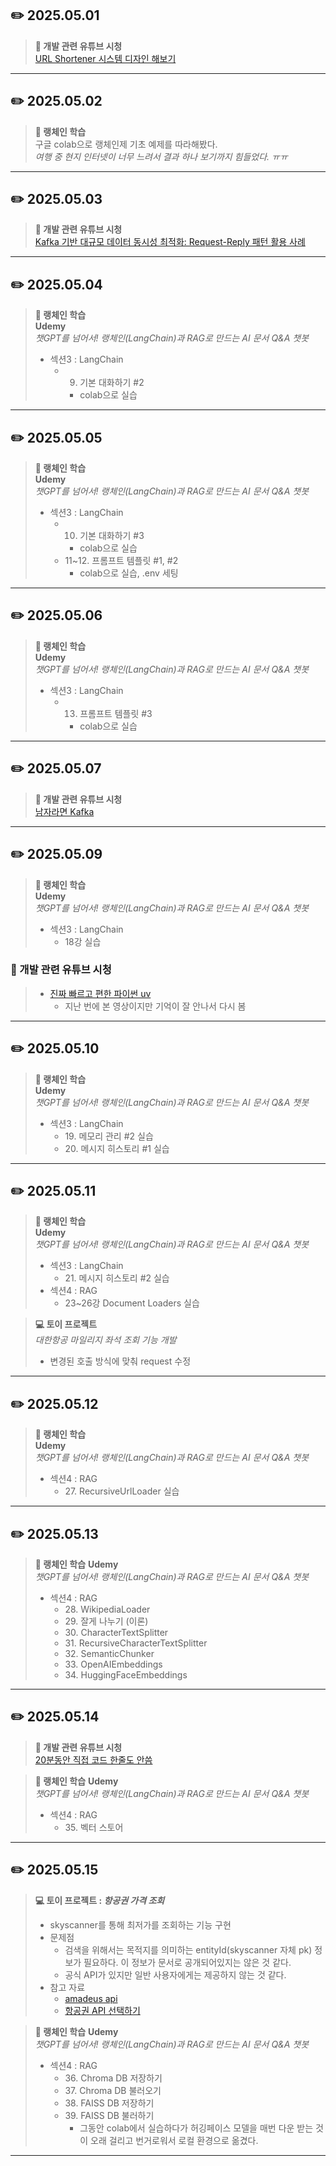 ## ✏️ 2025.05.01  
> **🎥 개발 관련 유튜브 시청**  
> [URL Shortener 시스템 디자인 해보기](https://youtu.be/A7VkW8jGWZU?si=QxYo5V1thVXwCAMU)

---

## ✏️ 2025.05.02  
> **🦜 랭체인 학습**  
> 구글 colab으로 랭체인제 기초 예제를 따라해봤다.  
> _여행 중 현지 인터넷이 너무 느려서 결과 하나 보기까지 힘들었다. ㅠㅠ_

---

## ✏️ 2025.05.03  
> **🎥 개발 관련 유튜브 시청**  
> [Kafka 기반 대규모 데이터 동시성 최적화: Request-Reply 패턴 활용 사례](https://youtu.be/Rcow99TIMmc?si=3iqHHavAR4NJuPWs)

---

## ✏️ 2025.05.04  
> **🦜 랭체인 학습**  
> **Udemy**  
> _챗GPT를 넘어서! 랭체인(LangChain)과 RAG로 만드는 AI 문서 Q&A 챗봇_  
> - 섹션3 : LangChain  
>   - 9. 기본 대화하기 #2  
>     - colab으로 실습

---

## ✏️ 2025.05.05  
> **🦜 랭체인 학습**  
> **Udemy**  
> _챗GPT를 넘어서! 랭체인(LangChain)과 RAG로 만드는 AI 문서 Q&A 챗봇_  
> - 섹션3 : LangChain  
>   - 10. 기본 대화하기 #3  
>     - colab으로 실습  
>   - 11~12. 프롬프트 템플릿 #1, #2  
>     - colab으로 실습, .env 세팅

---

## ✏️ 2025.05.06  
> **🦜 랭체인 학습**  
> **Udemy**  
> _챗GPT를 넘어서! 랭체인(LangChain)과 RAG로 만드는 AI 문서 Q&A 챗봇_  
> - 섹션3 : LangChain  
>   - 13. 프롬프트 템플릿 #3  
>     - colab으로 실습

---

## ✏️ 2025.05.07  
> **🎥 개발 관련 유튜브 시청**  
> [남자라면 Kafka](https://youtu.be/9egQBSuHv7g?si=e-ovA1jxZj8hRfDG)

---

## ✏️ 2025.05.09
> **🦜 랭체인 학습**  
> **Udemy**  
> _챗GPT를 넘어서! 랭체인(LangChain)과 RAG로 만드는 AI 문서 Q&A 챗봇_  
> - 섹션3 : LangChain  
>   - 18강 실습
### 🎥 개발 관련 유튜브 시청
> - [진짜 빠르고 편한 파이썬 uv](https://youtu.be/1kZ-touiEQ8?si=HNrK3igh8rxVPt-a)
>   - 지난 번에 본 영상이지만 기억이 잘 안나서 다시 봄

---

## ✏️ 2025.05.10
> **🦜 랭체인 학습**  
> **Udemy**  
> _챗GPT를 넘어서! 랭체인(LangChain)과 RAG로 만드는 AI 문서 Q&A 챗봇_  
> - 섹션3 : LangChain  
>   - 19\. 메모리 관리 #2 실습
>   - 20\. 메시지 히스토리 #1 실습

--- 

## ✏️ 2025.05.11
> **🦜 랭체인 학습**  
> **Udemy**  
> _챗GPT를 넘어서! 랭체인(LangChain)과 RAG로 만드는 AI 문서 Q&A 챗봇_  
> - 섹션3 : LangChain  
>   - 21\. 메시지 히스토리 #2 실습
> - 섹션4 : RAG
>   - 23~26강 Document Loaders 실습

> **💻 토이 프로젝트**  
> _대한항공 마일리지 좌석 조회 기능 개발_
>   - 변경된 호출 방식에 맞춰 request 수정

--- 

## ✏️ 2025.05.12
> **🦜 랭체인 학습**  
> **Udemy**  
> _챗GPT를 넘어서! 랭체인(LangChain)과 RAG로 만드는 AI 문서 Q&A 챗봇_  
> - 섹션4 : RAG
>   - 27\. RecursiveUrlLoader 실습

---

## ✏️ 2025.05.13
> **🦜 랭체인 학습**
> **Udemy**  
> _챗GPT를 넘어서! 랭체인(LangChain)과 RAG로 만드는 AI 문서 Q&A 챗봇_  
> - 섹션4 : RAG
>   - 28\. WikipediaLoader
>   - 29\. 잘게 나누기 (이론)
>   - 30\. CharacterTextSplitter
>   - 31\. RecursiveCharacterTextSplitter
>   - 32\. SemanticChunker
>   - 33\. OpenAIEmbeddings
>   - 34\. HuggingFaceEmbeddings

---

## ✏️ 2025.05.14
> **🎥 개발 관련 유튜브 시청**  
> [20분동안 직접 코드 한줄도 안씀](https://youtu.be/YanHWhp9vkk?si=F6zsT_kWMAjkwMwe)

> **🦜 랭체인 학습**
> **Udemy**  
> _챗GPT를 넘어서! 랭체인(LangChain)과 RAG로 만드는 AI 문서 Q&A 챗봇_  
> - 섹션4 : RAG
>   - 35\. 벡터 스토어

---

## ✏️ 2025.05.15
> **💻 토이 프로젝트 : _항공권 가격 조회_**  
> - skyscanner를 통해 최저가를 조회하는 기능 구현
> - 문제점
>   - 검색을 위해서는 목적지를 의미하는 entityId(skyscanner 자체 pk) 정보가 필요하다. 이 정보가 문서로 공개되어있지는 않은 것 같다.
>   - 공식 API가 있지만 일반 사용자에게는 제공하지 않는 것 같다.
> - 참고 자료
>   - [amadeus api](https://developers.amadeus.com/pricing)
>   - [항공권 API 선택하기](https://velog.io/@s0zzang/항공권-API-선택하기)

> **🦜 랭체인 학습**
> **Udemy**  
> _챗GPT를 넘어서! 랭체인(LangChain)과 RAG로 만드는 AI 문서 Q&A 챗봇_  
> - 섹션4 : RAG
>   - 36\. Chroma DB 저장하기
>   - 37\. Chroma DB 불러오기
>   - 38\. FAISS DB 저장하기
>   - 39\. FAISS DB 불러하기
>     - 그동안 colab에서 실습하다가 허깅페이스 모델을 매번 다운 받는 것이 오래 걸리고 번거로워서 로컬 환경으로 옮겼다.

---
